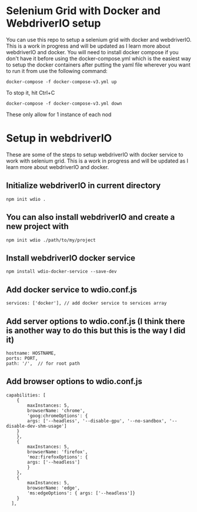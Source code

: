 # Selenium Grid with Docker and WebdriverIO setup
You can use this repo to setup a selenium grid with docker and webdriverIO.  This is a work in progress and will be updated as I learn more about webdriverIO and docker. You will need to install docker compose if you don't have it before using the docker-compose.yml which is the easiest way to setup the docker containers after putting the yaml file wherever you want to run it from use the following command:

```docker-compose -f docker-compose-v3.yml up```

To stop it, hit Ctrl+C

```docker-compose -f docker-compose-v3.yml down```

These only allow for 1 instance of each nod

# Setup in webdriverIO
These are some of the steps to setup webdriverIO with docker service to work with selenium grid.  This is a work in progress and will be updated as I learn more about webdriverIO and docker.

## Initialize webdriverIO in current directory
```npm init wdio .```

## You can also install webdriverIO and create a new project with 
```npm init wdio ./path/to/my/project```

## Install webdriverIO docker service
```npm install wdio-docker-service --save-dev```

## Add docker service to wdio.conf.js

``` services: ['docker'], // add docker service to services array ```

## Add server options to wdio.conf.js (I think there is another way to do this but this is the way I did it)
```
hostname: HOSTNAME,
ports: PORT,
path: '/',  // for root path
```

## Add browser options to wdio.conf.js
```
capabilities: [
    {
        maxInstances: 5,
        browserName: 'chrome',
        'goog:chromeOptions': {
        args: ['--headless', '--disable-gpu', '--no-sandbox', '--disable-dev-shm-usage']
    }
    },
    {
        maxInstances: 5,
        browserName: 'firefox',
        'moz:firefoxOptions': {
        args: ['--headless']
        }
    },
    {
        maxInstances: 5,
        browserName: 'edge',
        'ms:edgeOptions': { args: ['--headless']}
    }
  ],
```



